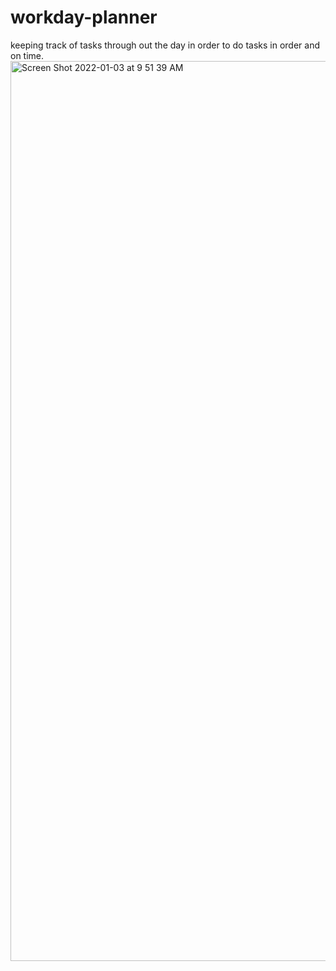 # workday-planner
keeping track of tasks through out the day in order to do tasks in order and on time\.
<img width="1440" alt="Screen Shot 2022-01-03 at 9 51 39 AM" src="https://user-images.githubusercontent.com/87910226/147963192-8e288fa3-d65a-41bb-a6f6-0bfbbc9870a8.png">
